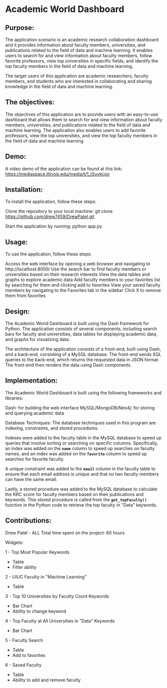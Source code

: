# Academic World Dashboard

## Purpose:
The application scenario is an academic research collaboration dashboard and it provides information about faculty members, universities, and publications related to the field of data and machine learning. It enables users to search for and view information about faculty members, follow favorite professors, view top universities in specific fields, and identify the top faculty members in the field of data and machine learning.

The target users of this application are academic researchers, faculty members, and students who are interested in collaborating and sharing knowledge in the field of data and machine learning.

## The objectives:

The objectives of this application are to provide users with an easy-to-use dashboard that allows them to search for and view information about faculty members, universities, and publications related to the field of data and machine learning. The application also enables users to add favorite professors, view the top universities, and view the top faculty members in the field of data and machine learning.

## Demo:
A video demo of the application can be found at this link: https://mediaspace.illinois.edu/media/t/1_t5uykcpo

## Installation:
To install the application, follow these steps:

Clone the repository to your local machine: git clone https://github.com/drew7459/DrewPatel.git

Start the application by running: python app.py
## Usage:
To use the application, follow these steps:

Access the web interface by opening a web browser and navigating to http://localhost:8050/
Use the search bar to find faculty members or universities based on their research interests
View the data tables and graphs to explore academic data
Add faculty members to your favorites list by searching for them and clicking add to favorites
View your saved faculty members by navigating to the Favorites tab in the sidebar
Click X to remove them from favorites

## Design:
The Academic World Dashboard is built using the Dash framework for Python. The application consists of several components, including search bars for faculty and universities, data tables for displaying academic data, and graphs for visualizing data.

The architecture of the application consists of a front-end, built using Dash, and a back-end, consisting of a MySQL database. The front-end sends SQL queries to the back-end, which returns the requested data in JSON format. The front-end then renders the data using Dash components.

## Implementation:
The Academic World Dashboard is built using the following frameworks and libraries:

Dash: for building the web interface
MySQL/MongoDB/Neo4j: for storing and querying academic data

Database Techniques:
The database techniques used in this program are indexing, constraints, and stored procedures. 

Indexes were added to the faculty table in the MySQL database to speed up queries that involve sorting or searching on specific columns. Specifically, an index was added on the **`name`** column to speed up searches on faculty names, and an index was added on the **`favorite`** column to speed up searches for favorite faculty.

A unique constraint was added to the **`email`** column in the faculty table to ensure that each email address is unique and that no two faculty members can have the same email.

Lastly, a stored procedure was added to the MySQL database to calculate the KRC score for faculty members based on their publications and keywords. This stored procedure is called from the **`get_topFaculty()`** function in the Python code to retrieve the top faculty in "Data" keywords.

## Contributions:
Drew Patel - ALL
Total time spent on the project: 60 hours

Widgets:

1 - Top Most Popular Keywords
  - Table 
  - Filter ability
  
2 - UIUC Faculty in "Machine Learning"
  - Table 

3 - Top 10 Universities by Faculty Count Keywords
  - Bar Chart
  - Ability to change keyword 

4 - Top Faculty at All Universities in "Data" Keywords
  - Bar Chart

5 - Faculty Search
  - Table
  - Add to favorites
  
6 - Saved Faculty
  - Table
  - Ability to add and remove faculty

